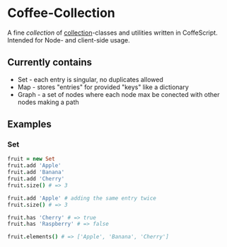 Coffee-Collection
=================

A fine _collection_ of [collection](http://en.wikipedia.org/wiki/Collection_\(computing\) "Collection_(computing)")-classes and utilities written in CoffeScript.
Intended for Node- and client-side usage.

Currently contains
------------------
* Set - each entry is singular, no duplicates allowed
* Map - stores "entries" for provided "keys" like a dictionary
* Graph - a set of nodes where each node max be conected with other nodes
  making a path

Examples
--------
### Set
```coffeescript
fruit = new Set
fruit.add 'Apple'
fruit.add 'Banana'
fruit.add 'Cherry'
fruit.size() # => 3

fruit.add 'Apple' # adding the same entry twice
fruit.size() # => 3

fruit.has 'Cherry' # => true
fruit.has 'Raspberry' # => false

fruit.elements() # => ['Apple', 'Banana', 'Cherry']

```


